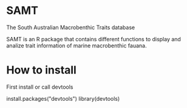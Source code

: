 # SAMT
The South Australian Macrobenthic Traits database 

SAMT is an R package that contains different functions to display and analize trait information of marine macrobenthic fauana.

# How to install

First install or call devtools

install.packages("devtools")
library(devtools)
